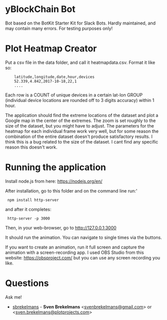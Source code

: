 # yBlockChain Bot

Bot based on the BotKit Starter Kit for Slack Bots. Hardly maintained, and may contain many errors. For testing purposes only!

# Plot Heatmap Creator

Put a csv file in the data folder, and call it heatmapdata.csv. Format it like so:
```shell
    latitude,longitude,date,hour,devices
    52.339,4.842,2017-10-18,22,1
    ....
```
Each row is a COUNT of unique devices in a certain lat-lon GROUP (individual device locations are rounded off to 3 digits accuracy) within 1 hour.

The application should find the extreme locations of the dataset and plot a Google map in the center of the extremes. The zoom is set roughly to the size of the dataset, but you might have to adjust. The parameters for the heatmap for each individual frame work very well, but for some reason the combination of the entire dataset doesn't produce satisfactory results. I think this is a bug related to the size of the dataset. I cant find any specific reason this doesn't work.

# Running the application

Install node.js from here: https://nodejs.org/en/

After installation, go to this folder and on the command line run:'
```console
 npm install http-server
```

and after it completes:

```console
 http-server -p 3000
```

Then, in your web-browser, go to http://127.0.0.1:3000

It should run the animation. You can navigate to single times via the buttons.

If you want to create an animation, run it full screen and capture the animation with a screen-recording app. I used OBS Studio from this website: https://obsproject.com/ but you can use any screen recording you like.

# Questions
Ask me!
* [sbrekelmans](https://github.com/sbrekelmans) -
**Sven Brekelmans** &lt;svenbrekelmans@gmail.com&gt; or &lt;sven.brekelmans@plotprojects.com&gt;